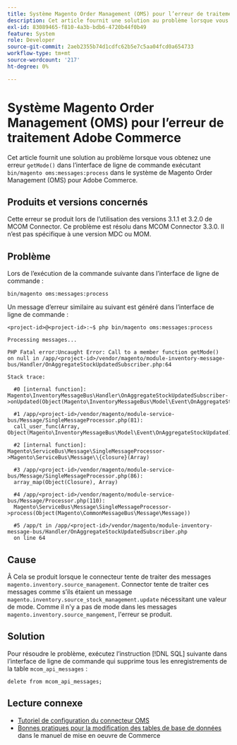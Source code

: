 ```yaml
---
title: Système Magento Order Management (OMS) pour l’erreur de traitement Adobe Commerce
description: Cet article fournit une solution au problème lorsque vous obtenez une erreur "getMode()" dans l’interface de ligne de commande exécutant "bin/magento oms:messages:process" dans le système Magento Order Management (OMS) pour Adobe Commerce.
exl-id: 83089465-f810-4a3b-bdb6-4720b44f0b49
feature: System
role: Developer
source-git-commit: 2aeb2355b74d1cdfc62b5e7c5aa04fcd0a654733
workflow-type: tm+mt
source-wordcount: '217'
ht-degree: 0%

---
```


# Système Magento Order Management (OMS) pour l’erreur de traitement Adobe Commerce

Cet article fournit une solution au problème lorsque vous obtenez une erreur `getMode()` dans l’interface de ligne de commande exécutant `bin/magento oms:messages:process` dans le système de Magento Order Management (OMS) pour Adobe Commerce.

## Produits et versions concernés

Cette erreur se produit lors de l’utilisation des versions 3.1.1 et 3.2.0 de MCOM Connector. Ce problème est résolu dans MCOM Connector 3.3.0. Il n’est pas spécifique à une version MDC ou MOM.

## Problème

Lors de l’exécution de la commande suivante dans l’interface de ligne de commande :

`bin/magento oms:messages:process`

Un message d’erreur similaire au suivant est généré dans l’interface de ligne de commande :

```
<project-id>@<project-id>:~$ php bin/magento oms:messages:process

Processing messages...

PHP Fatal error:Uncaught Error: Call to a member function getMode()
on null in /app/<project-id>/vendor/magento/module-inventory-message-bus/Handler/OnAggregateStockUpdatedSubscriber.php:64

Stack trace:

  #0 [internal function]: Magento\InventoryMessageBus\Handler\OnAggregateStockUpdatedSubscriber->onUpdated(Object(Magento\InventoryMessageBus\Model\Event\OnAggregateStockUpdated))

  #1 /app/<project-id>/vendor/magento/module-service-bus/Message/SingleMessageProcessor.php(81):
  call_user_func(Array, Object(Magento\InventoryMessageBus\Model\Event\OnAggregateStockUpdated))

  #2 [internal function]: Magento\ServiceBus\Message\SingleMessageProcessor->Magento\ServiceBus\Message\\{closure}(Array)

  #3 /app/<project-id>/vendor/magento/module-service-bus/Message/SingleMessageProcessor.php(86):
  array_map(Object(Closure), Array)

  #4 /app/<project-id>/vendor/magento/module-service-bus/Message/Processor.php(110):
  Magento\ServiceBus\Message\SingleMessageProcessor->process(Object(Magento\CommonMessageBus\Message\Message))

  #5 /app/t in /app/<project-id>/vendor/magento/module-inventory-message-bus/Handler/OnAggregateStockUpdatedSubscriber.php
  on line 64
```

## Cause

Â
Cela se produit lorsque le connecteur tente de traiter des messages `magento.inventory.source_management`. Connector tente de traiter ces messages comme s’ils étaient un message `magento.inventory.source_stock_management.update` nécessitant une valeur de mode. Comme il n&#39;y a pas de mode dans les messages `magento.inventory.source_mangement`, l&#39;erreur se produit.

## Solution

Pour résoudre le problème, exécutez l’instruction [!DNL SQL] suivante dans l’interface de ligne de commande qui supprime tous les enregistrements de la table `mcom_api_messages` :

`delete from mcom_api_messages;`

## Lecture connexe

* [ Tutoriel de configuration du connecteur OMS](https://commerce-docs.github.io/oms-documentation-archive/integration/connector/setup-tutorial/)
* [ Bonnes pratiques pour la modification des tables de base de données](https://experienceleague.adobe.com/fr/docs/commerce-operations/implementation-playbook/best-practices/development/modifying-core-and-third-party-tables#why-adobe-recommends-avoiding-modifications) dans le manuel de mise en oeuvre de Commerce

